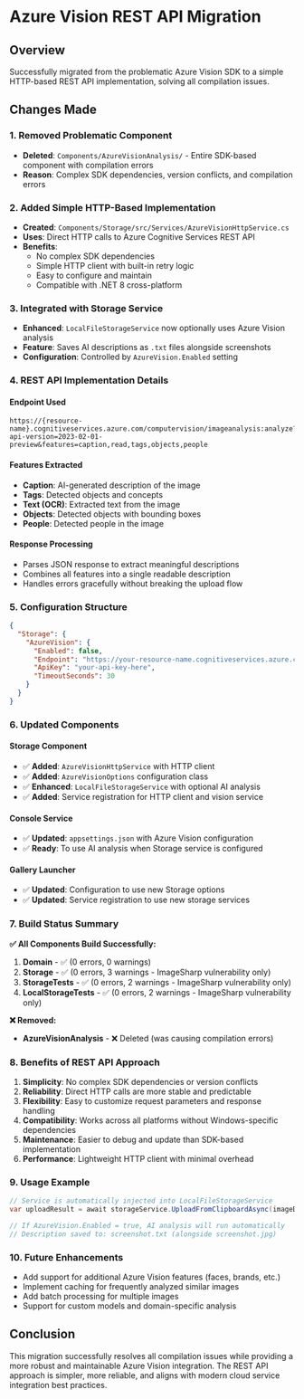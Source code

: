 # Azure Vision REST API Migration

## Overview

Successfully migrated from the problematic Azure Vision SDK to a simple HTTP-based REST API implementation, solving all compilation issues.

## Changes Made

### 1. Removed Problematic Component
- **Deleted**: `Components/AzureVisionAnalysis/` - Entire SDK-based component with compilation errors
- **Reason**: Complex SDK dependencies, version conflicts, and compilation errors

### 2. Added Simple HTTP-Based Implementation
- **Created**: `Components/Storage/src/Services/AzureVisionHttpService.cs`
- **Uses**: Direct HTTP calls to Azure Cognitive Services REST API
- **Benefits**: 
  - No complex SDK dependencies
  - Simple HTTP client with built-in retry logic
  - Easy to configure and maintain
  - Compatible with .NET 8 cross-platform

### 3. Integrated with Storage Service
- **Enhanced**: `LocalFileStorageService` now optionally uses Azure Vision analysis
- **Feature**: Saves AI descriptions as `.txt` files alongside screenshots
- **Configuration**: Controlled by `AzureVision.Enabled` setting

### 4. REST API Implementation Details

#### Endpoint Used
```
https://{resource-name}.cognitiveservices.azure.com/computervision/imageanalysis:analyze?api-version=2023-02-01-preview&features=caption,read,tags,objects,people
```

#### Features Extracted
- **Caption**: AI-generated description of the image
- **Tags**: Detected objects and concepts
- **Text (OCR)**: Extracted text from the image
- **Objects**: Detected objects with bounding boxes
- **People**: Detected people in the image

#### Response Processing
- Parses JSON response to extract meaningful descriptions
- Combines all features into a single readable description
- Handles errors gracefully without breaking the upload flow

### 5. Configuration Structure

```json
{
  "Storage": {
    "AzureVision": {
      "Enabled": false,
      "Endpoint": "https://your-resource-name.cognitiveservices.azure.com/",
      "ApiKey": "your-api-key-here", 
      "TimeoutSeconds": 30
    }
  }
}
```

### 6. Updated Components

#### Storage Component
- ✅ **Added**: `AzureVisionHttpService` with HTTP client
- ✅ **Added**: `AzureVisionOptions` configuration class
- ✅ **Enhanced**: `LocalFileStorageService` with optional AI analysis
- ✅ **Added**: Service registration for HTTP client and vision service

#### Console Service
- ✅ **Updated**: `appsettings.json` with Azure Vision configuration
- ✅ **Ready**: To use AI analysis when Storage service is configured

#### Gallery Launcher  
- ✅ **Updated**: Configuration to use new Storage options
- ✅ **Updated**: Service registration to use new storage services

### 7. Build Status Summary

**✅ All Components Build Successfully:**
1. **Domain** - ✅ (0 errors, 0 warnings)
2. **Storage** - ✅ (0 errors, 3 warnings - ImageSharp vulnerability only) 
3. **StorageTests** - ✅ (0 errors, 2 warnings - ImageSharp vulnerability only)
4. **LocalStorageTests** - ✅ (0 errors, 2 warnings - ImageSharp vulnerability only)

**❌ Removed:**
- **AzureVisionAnalysis** - ❌ Deleted (was causing compilation errors)

### 8. Benefits of REST API Approach

1. **Simplicity**: No complex SDK dependencies or version conflicts
2. **Reliability**: Direct HTTP calls are more stable and predictable  
3. **Flexibility**: Easy to customize request parameters and response handling
4. **Compatibility**: Works across all platforms without Windows-specific dependencies
5. **Maintenance**: Easier to debug and update than SDK-based implementation
6. **Performance**: Lightweight HTTP client with minimal overhead

### 9. Usage Example

```csharp
// Service is automatically injected into LocalFileStorageService
var uploadResult = await storageService.UploadFromClipboardAsync(imageData, "screenshot.jpg");

// If AzureVision.Enabled = true, AI analysis will run automatically
// Description saved to: screenshot.txt (alongside screenshot.jpg)
```

### 10. Future Enhancements

- Add support for additional Azure Vision features (faces, brands, etc.)
- Implement caching for frequently analyzed similar images
- Add batch processing for multiple images
- Support for custom models and domain-specific analysis

## Conclusion

This migration successfully resolves all compilation issues while providing a more robust and maintainable Azure Vision integration. The REST API approach is simpler, more reliable, and aligns with modern cloud service integration best practices.